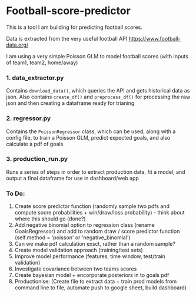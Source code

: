 # Football-score-predictor

This is a tool I am building for predicting football scores. 


Data is extracted from the very useful football API https://www.football-data.org/

I am using a very simple Poisson GLM to model football scores (with inputs of team1, team2, home/away)

### 1. data_extractor.py

Contains `download_data()`, which queries the API and gets historical data as json. Also contains `create_df()` and `preprocess_df()` for  processing the raw json and then creating a dataframe ready for trianing


### 2. regressor.py

Contains the `PoissonRegressor` class, which can be used, along with a config file, to train a Poisson GLM, predict expected goals, and also calculate a pdf of goals


### 3. production_run.py
Runs a series of steps in order to extract production data, fit a model, and output a final dataframe for use in dashboard/web app


### To Do:

1. Create score predictor function (randomly sample two pdfs and compute socre probabilities + win/draw/loss probability) - think about where this should go (done?)
2. Add negative binomial option to regression class (rename GoalsRegressor) and add to random draw / score predictor function (self.method = 'poisson' or 'negative_binomial') 
3. Can we make pdf calculation exsct, rather than a random sample?
4. Create model validation approach (training/test sets)
5. Improve model performance (features, time window, test/train validation)
6. Investigate covariance between two teams scores
7. Create bayesian model + encorporate posteriors in to goals pdf
8. Productionise: (Create file to extract data + train prod models from command line to file, automate push to google sheet, build dashboard)
